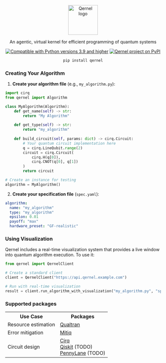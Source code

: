 <div align="center">
<img alt="Qernel logo" width="96px" src="https://www.dojoquantum.com/_next/image?url=%2Fquantum-computing.png&w=96&q=75">
<br>

An agentic, virtual kernel for efficient programming of quantum systems

[![Compatible with Python versions 3.9 and higher](https://img.shields.io/badge/Python-3.9+-6828b2.svg?style=flat-square&logo=python&logoColor=white)](https://www.python.org/downloads/)
[![Qernel project on PyPI](https://img.shields.io/pypi/v/qernel.svg?logo=python&logoColor=white&label=PyPI&style=flat-square&color=9d3bb8)](https://pypi.org/project/qernel)

```bash
pip install qernel
```
</div>

### Creating Your Algorithm

1. **Create your algorithm file** (e.g., `my_algorithm.py`):
```python
import cirq
from qernel import Algorithm

class MyAlgorithm(Algorithm):
    def get_name(self) -> str:
        return "My Algorithm"
    
    def get_type(self) -> str:
        return "my_algorithm"
    
    def build_circuit(self, params: dict) -> cirq.Circuit:
        # Your quantum circuit implementation here
        q = cirq.LineQubit.range(2)
        circuit = cirq.Circuit(
            cirq.H(q[0]),
            cirq.CNOT(q[0], q[1])
        )
        return circuit

# Create an instance for testing
algorithm = MyAlgorithm()
```

2. **Create your specification file** (`spec.yaml`):
```yaml
algorithm:
  name: "my_algorithm"
  type: "my_algorithm"
  epsilon: 0.01
  payoff: "max"
  hardware_preset: "GF-realistic"
```

### Using Visualization

Qernel includes a real-time visualization system that provides a live window into quantum algorithm execution. To use it:

```python
from qernel import QernelClient

# Create a standard client
client = QernelClient("https://api.qernel.example.com")

# Run with real-time visualization
result = client.run_algorithm_with_visualization("my_algorithm.py", "spec.yaml")
```

### Supported packages

<div align="left">

<table>
<tr>
<th>Use Case</th>
<th>Packages</th>
</tr>
<tr>
<td>Resource estimation</td>
<td><a href="https://github.com/quantumlib/qualtran">Qualtran</a></td>
</tr>
<tr>
<td>Error mitigation</td>
<td><a href="https://github.com/unitaryfund/mitiq">Mitiq</a></td>
</tr>
<tr>
<td>Circuit design</td>
<td>
<a href="https://github.com/quantumlib/cirq">Cirq</a><br>
<a href="https://github.com/Qiskit/qiskit">Qiskit</a> (TODO)<br>
<a href="https://github.com/PennyLaneAI/pennylane">PennyLane</a> (TODO)
</td>
</tr>
</table>

</div>
